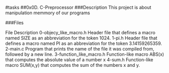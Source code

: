#tasks
##0x0D. C-Preprocessor
###Description This project is about manipulation memmory of our programs

###Files

File	Description
0-objecy_like_macro.h	Header file that defines a macro named SIZE as an abbreviation for the token 1024.
1-pi.h	Header file that defines a macro named PI as an abbreviation for the token 3.14159265359.
2-main.c	Program that prints the name of the file it was compiled from, followed by a new line.
3-function_like_macro.h	Function-like macro ABS(x) that computes the absolute value of a number x
4-sum.h	Function-like macro SUM(x,y) that computes the sum of the numbers x and y.

